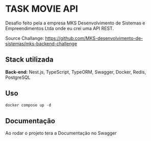 # TASK MOVIE API

Desafio feito pela a empresa MKS Desenvolvimento de Sistemas e Empreendimentos Ltda onde eu crei uma API REST. 

Source Challange: https://github.com/MKS-desenvolvimento-de-sistemas/mks-backend-challenge




## Stack utilizada

**Back-end:** Nest.js, TypeScript, TypeORM, Swagger, Docker, Redis, PostgreSQL


## Uso

```javascript
docker compose up -d
```



## Documentação

Ao rodar o projeto tera a Documentação no Swagger



